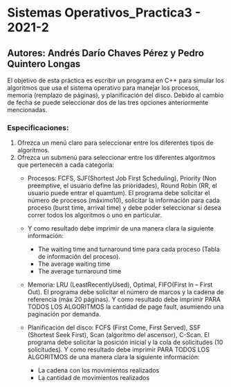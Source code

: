# Sistemas Operativos_Practica3 - 2021-2

## Autores: Andrés Darío Chaves Pérez y Pedro Quintero Longas

El objetivo de esta práctica es escribir un programa en C++ para simular los algoritmos que usa el sistema operativo para manejar los procesos, memoria (remplazo de páginas), y planificación del disco. Debido al cambio de fecha se puede seleccionar dos de las tres opciones anteriormente mencionadas.

### Especificaciones:
1. Ofrezca un menú claro para seleccionar entre los diferentes tipos de algoritmos.
2. Ofrezca un submenú para seleccionar entre los diferentes algoritmos que pertenecen a cada categoría:
   - Procesos: FCFS, SJF(Shortest Job First Scheduling), Priority (Non preemptive, el usuario define las prioridades), Round Robin (RR, el usuario puede entrar el quamtum). El programa debe solicitar el número de procesos (máximo10), solicitar la información para cada proceso (burst time, arrival time) y debe poder seleccionar si desea correr todos los algoritmos o uno en particular.
   - Y como resultado debe imprimir de una manera clara la siguiente información:
      - The waiting time and turnaround time para cada proceso (Tabla de información del proceso).
      - The average waiting time
      - The average turnaround time

   - Memoria: LRU (LeastRecentlyUsed), Optimal, FIFO(First In – First Out). El programa debe solicitar el número de marcos y la cadena de referencia (máx 20 páginas). Y como resultado debe imprimir PARA TODOS LOS ALGORITMOS la cantidad de page fault, asumiendo una paginación por demanda.

   - Planificación del disco: FCFS (First Come, First Served), SSF (Shortest Seek First), Scan (algoritmo del ascensor), C-Scan. El programa debe solicitar la posición inicial y la cola de solicitudes (10 solicitudes). Y como resultado debe imprimir PARA TODOS LOS ALGORITMOS de una manera clara la siguiente información:
     - La cadena con los movimientos realizados
     - La cantidad de movimientos realizados
